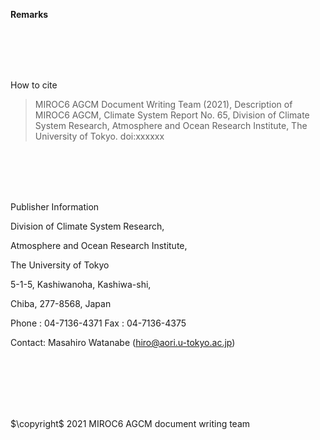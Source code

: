 **Remarks**

\
\
\
<br/>

How to cite

> MIROC6 AGCM Document Writing Team (2021), Description of MIROC6 AGCM, Climate System Report No. 65, Division of Climate System Research, Atmosphere and Ocean Research Institute, The University of Tokyo. doi:xxxxxx

\
\
\
<br/>

Publisher Information

Division of Climate System Research,

Atmosphere and Ocean Research Institute,

The University of Tokyo

5-1-5, Kashiwanoha, Kashiwa-shi,

Chiba, 277-8568, Japan

Phone : 04-7136-4371 Fax : 04-7136-4375

Contact: Masahiro Watanabe (hiro@aori.u-tokyo.ac.jp)

\
\
\
\
<br/>

$\copyright$ 2021 MIROC6 AGCM document writing team

